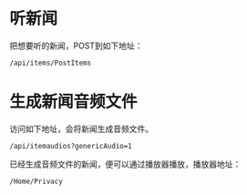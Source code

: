# 听新闻

把想要听的新闻，POST到如下地址：

    /api/items/PostItems

# 生成新闻音频文件

访问如下地址，会将新闻生成音频文件。

    /api/itemaudios?genericAudio=1

已经生成音频文件的新闻，便可以通过播放器播放，播放器地址：

    /Home/Privacy
